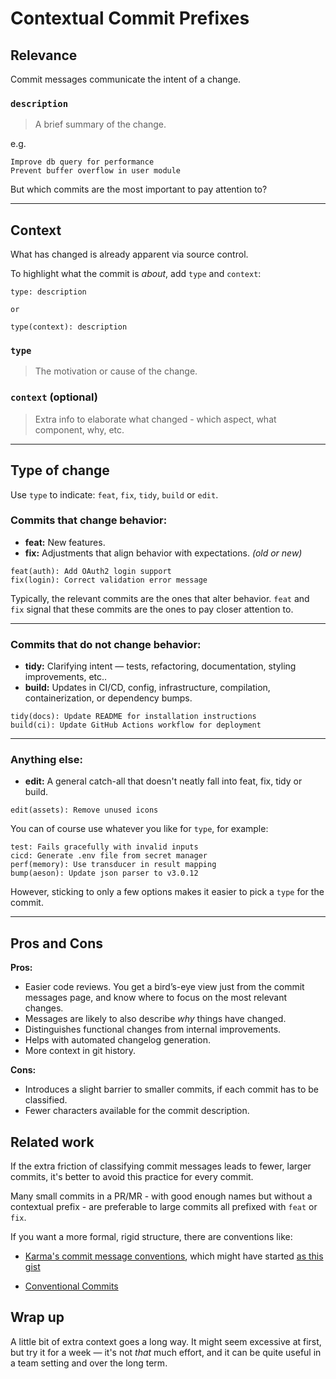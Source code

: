 <!-- md.1
published @2025-03-03
updated @2025-08-02
changelog
naming
git
—-->

# Contextual Commit Prefixes

## Relevance

Commit messages communicate the intent of a change.

### `description`
> A brief summary of the change.

e.g.
```
Improve db query for performance
Prevent buffer overflow in user module
```

But which commits are the most important to pay attention to?

---

## Context

What has changed is already apparent via source control.

To highlight what the commit is _about_, add `type` and `context`:
```
type: description

or

type(context): description
```

### `type`
> The motivation or cause of the change.
### `context` (optional)
> Extra info to elaborate what changed -
> which aspect, what component, why, etc.

---

## Type of change

Use `type` to indicate: `feat`, `fix`, `tidy`, `build` or `edit`. 

### Commits that change behavior:
- **feat:** New features.
- **fix:** Adjustments that align behavior with expectations. _(old or new)_
```
feat(auth): Add OAuth2 login support
fix(login): Correct validation error message
```

Typically, the relevant commits are the ones that alter behavior.
`feat` and `fix` signal that these commits are the ones to pay closer attention to.

---

### Commits that do not change behavior:
- **tidy:** Clarifying intent — tests, refactoring, documentation, styling improvements, etc..
- **build:** Updates in CI/CD, config, infrastructure, compilation, containerization, or dependency bumps.
```
tidy(docs): Update README for installation instructions
build(ci): Update GitHub Actions workflow for deployment
```

---

### Anything else:
- **edit:** A general catch-all that doesn't neatly fall into feat, fix, tidy or build.
```
edit(assets): Remove unused icons
```

You can of course use whatever you like for `type`, for example:

```
test: Fails gracefully with invalid inputs
cicd: Generate .env file from secret manager
perf(memory): Use transducer in result mapping
bump(aeson): Update json parser to v3.0.12
```

However, sticking to only a few options makes it easier to pick a `type` for the commit.

---

## Pros and Cons

**Pros:**

- Easier code reviews. You get a bird’s-eye view just from the commit messages page, and know where to focus on the most relevant changes.
- Messages are likely to also describe _why_ things have changed.
- Distinguishes functional changes from internal improvements.
- Helps with automated changelog generation.
- More context in git history.

**Cons:**
- Introduces a slight barrier to smaller commits, if each commit has to be classified.  
- Fewer characters available for the commit description.


## Related work

If the extra friction of classifying commit messages leads to fewer, larger commits, it's better to avoid this practice for every commit.

Many small commits in a PR/MR - with good enough names but without a contextual prefix - are preferable to large commits all prefixed with `feat` or `fix`.

If you want a more formal, rigid structure, there are conventions like:

* [Karma's commit message conventions](https://karma-runner.github.io/6.4/dev/git-commit-msg.html), which might have started [as this gist](https://gist.github.com/fil-lewis-barclay/746e7563808d38400b89)

* [Conventional Commits](https://www.conventionalcommits.org/)


## Wrap up

A little bit of extra context goes a long way. It might seem excessive at first, but try it for a week — it's not _that_ much effort, and it can be quite useful in a team setting and over the long term.
